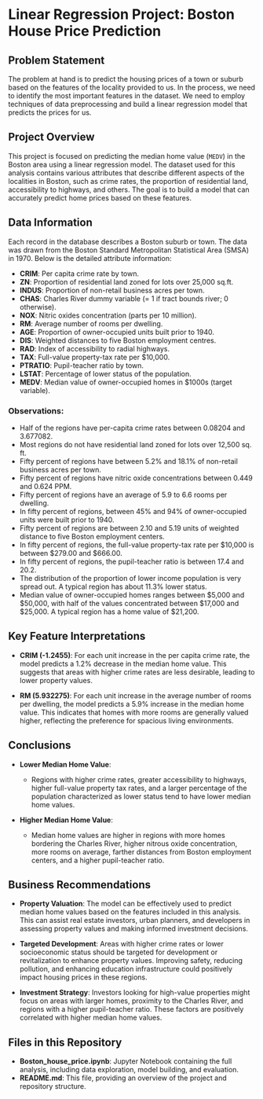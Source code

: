 # Linear Regression Project: Boston House Price Prediction

## Problem Statement

The problem at hand is to predict the housing prices of a town or suburb based on the features of the locality provided to us. In the process, we need to identify the most important features in the dataset. We need to employ techniques of data preprocessing and build a linear regression model that predicts the prices for us.

## Project Overview

This project is focused on predicting the median home value (`MEDV`) in the Boston area using a linear regression model. The dataset used for this analysis contains various attributes that describe different aspects of the localities in Boston, such as crime rates, the proportion of residential land, accessibility to highways, and others. The goal is to build a model that can accurately predict home prices based on these features.

## Data Information

Each record in the database describes a Boston suburb or town. The data was drawn from the Boston Standard Metropolitan Statistical Area (SMSA) in 1970. Below is the detailed attribute information:

- **CRIM**: Per capita crime rate by town.
- **ZN**: Proportion of residential land zoned for lots over 25,000 sq.ft.
- **INDUS**: Proportion of non-retail business acres per town.
- **CHAS**: Charles River dummy variable (= 1 if tract bounds river; 0 otherwise).
- **NOX**: Nitric oxides concentration (parts per 10 million).
- **RM**: Average number of rooms per dwelling.
- **AGE**: Proportion of owner-occupied units built prior to 1940.
- **DIS**: Weighted distances to five Boston employment centres.
- **RAD**: Index of accessibility to radial highways.
- **TAX**: Full-value property-tax rate per $10,000.
- **PTRATIO**: Pupil-teacher ratio by town.
- **LSTAT**: Percentage of lower status of the population.
- **MEDV**: Median value of owner-occupied homes in $1000s (target variable).

### Observations:

- Half of the regions have per-capita crime rates between 0.08204 and 3.677082.
- Most regions do not have residential land zoned for lots over 12,500 sq. ft.
- Fifty percent of regions have between 5.2% and 18.1% of non-retail business acres per town.
- Fifty percent of regions have nitric oxide concentrations between 0.449 and 0.624 PPM.
- Fifty percent of regions have an average of 5.9 to 6.6 rooms per dwelling.
- In fifty percent of regions, between 45% and 94% of owner-occupied units were built prior to 1940.
- Fifty percent of regions are between 2.10 and 5.19 units of weighted distance to five Boston employment centers.
- In fifty percent of regions, the full-value property-tax rate per $10,000 is between $279.00 and $666.00.
- In fifty percent of regions, the pupil-teacher ratio is between 17.4 and 20.2.
- The distribution of the proportion of lower income population is very spread out. A typical region has about 11.3% lower status.
- Median value of owner-occupied homes ranges between $5,000 and $50,000, with half of the values concentrated between $17,000 and $25,000. A typical region has a home value of $21,200.

## Key Feature Interpretations

- **CRIM (-1.2455)**: For each unit increase in the per capita crime rate, the model predicts a 1.2% decrease in the median home value. This suggests that areas with higher crime rates are less desirable, leading to lower property values.

- **RM (5.932275)**: For each unit increase in the average number of rooms per dwelling, the model predicts a 5.9% increase in the median home value. This indicates that homes with more rooms are generally valued higher, reflecting the preference for spacious living environments.

## Conclusions

- **Lower Median Home Value**:
  - Regions with higher crime rates, greater accessibility to highways, higher full-value property tax rates, and a larger percentage of the population characterized as lower status tend to have lower median home values.
  
- **Higher Median Home Value**:
  - Median home values are higher in regions with more homes bordering the Charles River, higher nitrous oxide concentration, more rooms on average, farther distances from Boston employment centers, and a higher pupil-teacher ratio.

## Business Recommendations

- **Property Valuation**: The model can be effectively used to predict median home values based on the features included in this analysis. This can assist real estate investors, urban planners, and developers in assessing property values and making informed investment decisions.

- **Targeted Development**: Areas with higher crime rates or lower socioeconomic status should be targeted for development or revitalization to enhance property values. Improving safety, reducing pollution, and enhancing education infrastructure could positively impact housing prices in these regions.

- **Investment Strategy**: Investors looking for high-value properties might focus on areas with larger homes, proximity to the Charles River, and regions with a higher pupil-teacher ratio. These factors are positively correlated with higher median home values.

## Files in this Repository

- **Boston_house_price.ipynb**: Jupyter Notebook containing the full analysis, including data exploration, model building, and evaluation.
- **README.md**: This file, providing an overview of the project and repository structure.
